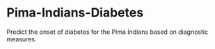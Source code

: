 # Pima-Indians-Diabetes
Predict the onset of diabetes for the Pima Indians based on diagnostic measures.
